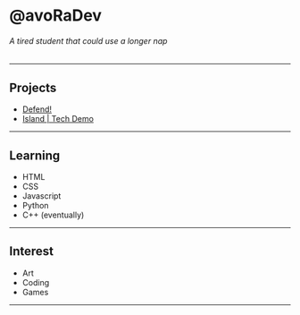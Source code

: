 # **@avoRaDev**
###### *A tired student that could use a longer nap*
___
## **Projects**
- [Defend!](https://avoradev.github.io/defend/)
- [Island | Tech Demo](https://avoradev.github.io/island/)
___
## **Learning**
- HTML
- CSS
- Javascript
- Python
- C++ (eventually)
___
## **Interest**
- Art
- Coding
- Games
___
